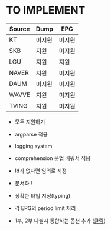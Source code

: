 # TO IMPLEMENT

| Source | Dump   | EPG    |
| ------ | ------ | ------ |
| KT     | 미지원 | 미지원 |
| SKB    | 지원   | 미지원 |
| LGU    | 지원   | 지원   |
| NAVER  | 지원   | 미지원 |
| DAUM   | 미지원 | 미지원 |
| WAVVE  | 지원   | 미지원 |
| TVING  | 지원   | 미지원 |

- 모두 지원하기

- argparse 적용

- logging system

- comprehension 문법 배워서 적용

- Id가 없다면 임의로 지정

- 문서화 !

- 정확한 타입 지정(typing)

- 각 EPG의 period limit 처리

- 1부, 2부 나뉠시 통합하는 옵션 추가 ([클릭](https://www.clien.net/service/board/cm_nas/12566572))
